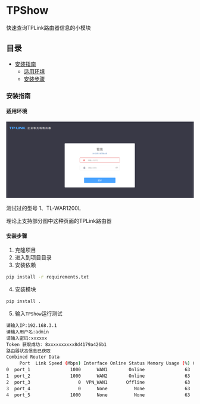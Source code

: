 

# TPShow

快速查询TPLink路由器信息的小模块

## 目录

- [安装指南](#安装指南)
  - [适用环境](#适用环境)
  - [安装步骤](#安装步骤)

### 安装指南

#### 适用环境
![s](s.png)

测试过的型号
1、TL-WAR1200L

理论上支持部分图中这种页面的TPLink路由器

#### **安装步骤**

1. 克隆项目
2. 进入到项目目录
3. 安装依赖
```sh
pip install -r requirements.txt
```
4. 安装模块
```sh
pip install .
```
5. 输入`TPShow`运行测试
```sh
请输入IP:192.168.3.1
请输入用户名:admin
请输入密码:xxxxxx
Token 获取成功: 8xxxxxxxxxx8d4179a426b1
路由器状态信息已获取
Combined Router Data
     Port  Link Speed (Mbps) Interface Online Status Memory Usage (%) CPU Usage (%)
0  port_1               1000      WAN1        Online               63            16
1  port_2               1000      WAN2        Online               63            16
2  port_3                  0  VPN_WAN1       Offline               63            16
3  port_4                  0      None          None               63            16
4  port_5               1000      None          None               63            16
```



